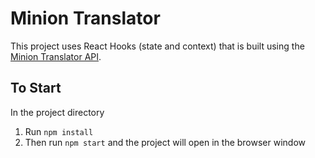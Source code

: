 # Minion Translator

This project uses React Hooks (state and context) that is built using the [Minion Translator API](https://funtranslations.com/api/minion). 

## To Start

In the project directory
1. Run `npm install`
2. Then run `npm start` and the project will open in the browser window
